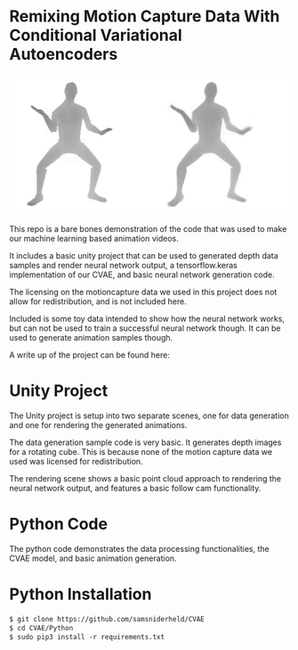 
# Remixing Motion Capture Data With Conditional Variational Autoencoders

![A Reconstructed Animation](/Imgs/reconstruction.gif)

This repo is a bare bones demonstration of the code that was used to make our machine learning based animation videos.

It includes a basic unity project that can be used to generated depth data samples and render neural network output, a tensorflow.keras implementation of our CVAE, and basic neural network generation code.

The licensing on the motioncapture data we used in this project does not allow for redistribution, and is not included here.

Included is some toy data intended to show how the neural network works, but can not be used to train a successful neural network though. It can be used to generate animation samples though.

A write up of the project can be found here: 

# Unity Project

The Unity project is setup into two separate scenes, one for data generation and one for rendering the generated animations.

The data generation sample code is very basic. It generates depth images for a rotating cube. This is because none of the motion capture data we used was licensed for redistribution.

The rendering scene shows a basic point cloud approach to rendering the neural network output, and features a basic follow cam functionality.

# Python Code

The python code demonstrates the data processing functionalities, the CVAE model, and basic animation generation. 

# Python Installation

    $ git clone https://github.com/samsniderheld/CVAE
    $ cd CVAE/Python
    $ sudo pip3 install -r requirements.txt




